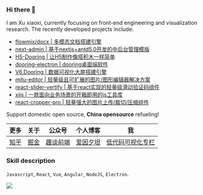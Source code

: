 ### Hi there 👋

I am Xu xiaoxi, currently focusing on front-end engineering and visualization research. The recently developed projects include:

- [flowmix/docx | 多模态文档搭建引擎](http://flowmix.turntip.cn/docx)
- [next-admin | 基于nextjs+antd5.0开发的中后台管理模版](https://github.com/MrXujiang/next-admin)
- [H5-Dooring | 让H5制作像搭积木一样简单](https://github.com/MrXujiang/h5-Dooring)
- [dooring-electron | dooring桌面端软件](https://github.com/MrXujiang/dooring-electron-lowcode)
- [V6.Dooring | 数据可视化大屏搭建引擎](https://v6.dooring.vip)
- [mitu-editor | 轻量级且可扩展的图片/图形编辑器解决方案](https://github.com/H5-Dooring/mitu-editor)
- [react-slider-vertify | 基于react实现的轻量级滑动验证码组件](https://github.com/MrXujiang/react-slider-vertify)
- [xijs | 一款面向业务场景的开箱即用的js工具库](https://github.com/MrXujiang/xijs)
- [react-cropper-pro | 轻量强大的图片上传/裁切/压缩组件](https://github.com/MrXujiang/react-cropper-pro)

Support domestic open source, **China opensource** refueling!

|      更多       |      关于      |      公众号      |     个人博客     |      我      |
| ----------- | ----------- |----------- |----------- | ------------ |
| [知乎](https://www.zhihu.com/people/build800) | [掘金](https://juejin.cn/user/3808363978429613/posts) |   [趣谈前端](http://cdn.dooring.cn/dr/qtqd_code.png)   |     [爱因夕坦](http://h5.dooring.cn/blog/)    | [低代码可视化专栏](http://mp.weixin.qq.com/mp/homepage?__biz=MzU2Mzk1NzkwOA==&hid=8&sn=4d65684bfea257971d8f798422b48085&scene=18#wechat_redirect)

### Skill description

`Javascript`, `React`, `Vue`, `Angular`, `NodeJS`, `Electron`.

<a href="https://github.com/MrXujiang">
  <img align="center" src="https://github-readme-stats.vercel.app/api?username=MrXujiang&count_private=true&show_icons=true" />
</a>
